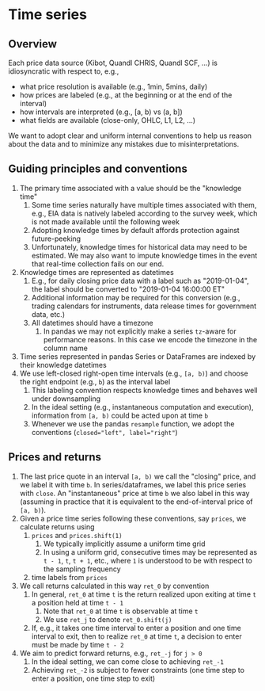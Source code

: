 # Time series

## Overview

Each price data source (Kibot, Quandl CHRIS, Quandl SCF, ...) is idiosyncratic
with respect to, e.g., 
- what price resolution is available (e.g., 1min, 5mins, daily)
- how prices are labeled (e.g., at the beginning or at the end of the interval)
- how intervals are interpreted (e.g., [a, b) vs (a, b])
- what fields are available (close-only, OHLC, L1, L2, ...)

We want to adopt clear and uniform internal conventions to help us reason about
the data and to minimize any mistakes due to misinterpretations.


## Guiding principles and conventions

1. The primary time associated with a value should be the "knowledge time"
    1. Some time series naturally have multiple times associated with them,
       e.g., EIA data is natively labeled according to the survey week, which
       is not made available until the following week
    1. Adopting knowledge times by default affords protection against
       future-peeking
    1. Unfortunately, knowledge times for historical data may need to be
       estimated. We may also want to impute knowledge times in the event
       that real-time collection fails on our end.
1. Knowledge times are represented as datetimes
    1. E.g., for daily closing price data with a label such as "2019-01-04", 
       the label should be converted to "2019-01-04 16:00:00 ET"
    1. Additional information may be required for this conversion (e.g.,
       trading calendars for instruments, data release times for government
       data, etc.) 
    1. All datetimes should have a timezone
        1. In pandas we may not explicitly make a series `tz`-aware for
           performance reasons. In this case we encode the timezone in the
           column name
1. Time series represented in pandas Series or DataFrames are indexed by their
   knowledge datetimes
1. We use left-closed right-open time intervals (e.g., `[a, b)`) and choose the
   right endpoint (e.g., `b`) as the interval label
    1. This labeling convention respects knowledge times and behaves well under
       downsampling
    1. In the ideal setting (e.g., instantaneous computation and execution),
       information from `[a, b)` could be acted upon at time `b`
    1. Whenever we use the pandas `resample` function, we adopt the
       conventions (`closed="left", label="right"`)

## Prices and returns

1. The last price quote in an interval `[a, b)` we call the "closing" price,
   and we label it with time `b`. In series/dataframes, we label this price
   series with `close`. An "instantaneous" price at time `b` we also label in
   this way (assuming in practice that it is equivalent to the end-of-interval
   price of `[a, b)`).
1. Given a price time series following these conventions, say `prices`, we
   calculate returns using
    1. `prices` and `prices.shift(1)`
        1. We typically implicitly assume a uniform time grid
        2. In using a uniform grid, consecutive times may be represented as
           `t - 1`, `t`, `t + 1`, etc., where `1` is understood to be with
           respect to the sampling frequency
    1. time labels from `prices`
1. We call returns calculated in this way `ret_0` by convention
    1. In general, `ret_0` at time `t` is the return realized upon exiting
       at time `t` a position held at time `t - 1`
        1. Note that `ret_0` at time `t` is observable at time `t`
        1. We use `ret_j` to denote `ret_0.shift(j)`
    1. If, e.g., it takes one time interval to enter a position and one time
       interval to exit, then to realize `ret_0` at time `t`, a decision to
       enter must be made by time `t - 2`
1. We aim to predict forward returns, e.g., `ret_-j` for `j > 0`
    1. In the ideal setting, we can come close to achieving `ret_-1`
    1. Achieving `ret_-2` is subject to fewer constraints (one time step to
       enter a position, one time step to exit)